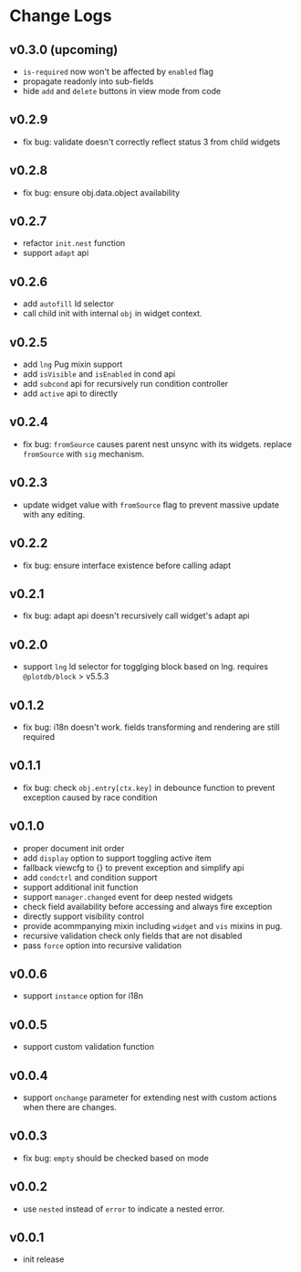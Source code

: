 # Change Logs

## v0.3.0 (upcoming)

 - `is-required` now won't be affected by `enabled` flag
 - propagate readonly into sub-fields
 - hide `add` and `delete` buttons in view mode from code


## v0.2.9

 - fix bug: validate doesn't correctly reflect status 3 from child widgets


## v0.2.8

 - fix bug: ensure obj.data.object availability


## v0.2.7

 - refactor `init.nest` function
 - support `adapt` api


## v0.2.6

 - add `autofill` ld selector
 - call child init with internal `obj` in widget context.


## v0.2.5

 - add `lng` Pug mixin support
 - add `isVisible` and `isEnabled` in cond api
 - add `subcond` api for recursively run condition controller
 - add `active` api to directly


## v0.2.4

 - fix bug: `fromSource` causes parent nest unsync with its widgets. replace `fromSource` with `sig` mechanism.


## v0.2.3

 - update widget value with `fromSource` flag to prevent massive update with any editing.


## v0.2.2

 - fix bug: ensure interface existence before calling adapt


## v0.2.1

 - fix bug: adapt api doesn't recursively call widget's adapt api


## v0.2.0

 - support `lng` ld selector for togglging block based on lng. requires `@plotdb/block` > v5.5.3


## v0.1.2

 - fix bug: i18n doesn't work. fields transforming and rendering are still required


## v0.1.1

 - fix bug: check `obj.entry[ctx.key]` in debounce function to prevent exception caused by race condition


## v0.1.0

 - proper document init order
 - add `display` option to support toggling active item
 - fallback viewcfg to {} to prevent exception and simplify api
 - add `condctrl` and condition support
 - support additional init function
 - support `manager.changed` event for deep nested widgets
 - check field availability before accessing and always fire exception
 - directly support visibility control
 - provide acommpanying mixin including `widget` and `vis` mixins in pug.
 - recursive validation check only fields that are not disabled
 - pass `force` option into recursive validation


## v0.0.6

 - support `instance` option for i18n


## v0.0.5

 - support custom validation function


## v0.0.4

 - support `onchange` parameter for extending nest with custom actions when there are changes.


## v0.0.3

 - fix bug: `empty` should be checked based on mode


## v0.0.2

 - use `nested` instead of `error` to indicate a nested error.


## v0.0.1

 - init release

